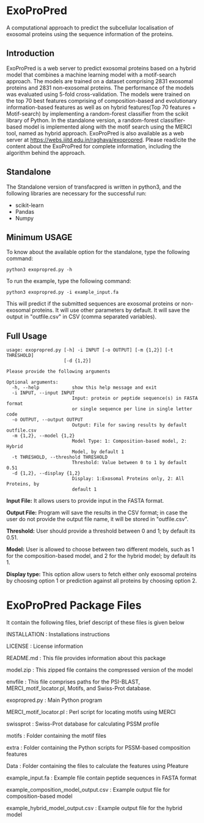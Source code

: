 # **ExoProPred**
A computational approach to predict the subcellular localisation of exosomal proteins using the sequence information of the proteins.
## Introduction
ExoProPred is a web server to predict exosomal proteins based on a hybrid model that combines a machine learning model with a motif-search approach. The models are trained on a dataset comprising 2831 exosomal proteins and 2831 non-exosomal proteins. The performance of the models was evaluated using 5-fold cross-validation. The models were trained on the top 70 best features comprising of composition-based and evolutionary information-based features as well as on hybrid features(Top 70 features + Motif-search) by implementing a random-forest classifier from the scikit library of Python. In the standalone version, a random-forest classifier-based model is implemented along with the motif search using the MERCI tool, named as hybrid approach.
ExoProPred is also available as a web server at https://webs.iiitd.edu.in/raghava/exopropred. Please read/cite the content about the ExoProPred for complete information, including the algorithm behind the approach.

## Standalone
The Standalone version of transfacpred is written in python3, and the following libraries are necessary for the successful run:
- scikit-learn
- Pandas
- Numpy

## Minimum USAGE
To know about the available option for the standalone, type the following command:
```
python3 exopropred.py -h
```
To run the example, type the following command:
```
python3 exopropred.py -i example_input.fa
```
This will predict if the submitted sequences are exosomal proteins or non-exosomal proteins. It will use other parameters by default. It will save the output in "outfile.csv" in CSV (comma separated variables).

## Full Usage
```
usage: exopropred.py [-h] -i INPUT [-o OUTPUT] [-m {1,2}] [-t THRESHOLD]
                     [-d {1,2}]
```
```
Please provide the following arguments

Optional arguments:
  -h, --help            show this help message and exit
  -i INPUT, --input INPUT
                        Input: protein or peptide sequence(s) in FASTA format
                        or single sequence per line in single letter code
  -o OUTPUT, --output OUTPUT
                        Output: File for saving results by default outfile.csv
  -m {1,2}, --model {1,2}
                        Model Type: 1: Composition-based model, 2: Hybrid
                        Model, by default 1
  -t THRESHOLD, --threshold THRESHOLD
                        Threshold: Value between 0 to 1 by default 0.51
  -d {1,2}, --display {1,2}
                        Display: 1:Exosomal Proteins only, 2: All Proteins, by
                        default 1
```

**Input File:** It allows users to provide input in the FASTA format.

**Output File:** Program will save the results in the CSV format; in case the user do not provide the output file name, it will be stored in "outfile.csv".

**Threshold:** User should provide a threshold between 0 and 1; by default its 0.51.

**Model:** User is allowed to choose between two different models, such as 1 for the composition-based model, and 2 for the hybrid model; by default its 1.

**Display type:** This option allow users to fetch either only exosomal proteins by choosing option 1 or prediction against all proteins by choosing option 2.

ExoProPred Package Files
=========================
It contain the following files, brief descript of these files is given below

INSTALLATION                              : Installations instructions

LICENSE                                   : License information

README.md                                 : This file provides information about this package

model.zip                                 : This zipped file contains the compressed version of the model

envfile                                   : This file comprises paths for the PSI-BLAST, MERCI_motif_locator.pl, Motifs, and Swiss-Prot database.

exopropred.py                             : Main Python program

MERCI_motif_locator.pl                    : Perl script for locating motifs using MERCI

swissprot                                 : Swiss-Prot database for calculating PSSM profile

motifs                                    : Folder containing the motif files

extra                                      : Folder containing the Python scripts for PSSM-based composition features

Data                                      : Folder containing the files to calculate the features using Pfeature

example_input.fa                          : Example file contain peptide sequences in FASTA format

example_composition_model_output.csv      : Example output file for composition-based model

example_hybrid_model_output.csv           : Example output file for the hybrid model
